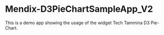 # Mendix-D3PieChartSampleApp_V2
This is a demo app showing the usage of the widget Tech Tammina D3 Pie-Chart.
